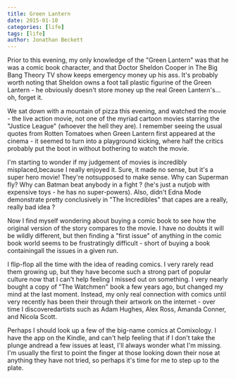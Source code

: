 ```yaml
---
title: Green Lantern
date: 2015-01-10
categories: [life]
tags: [life]
author: Jonathan Beckett
---
```


Prior to this evening, my only knowledge of the "Green Lantern" was that he was a comic book character, and that Doctor Sheldon Cooper in The Big Bang Theory TV show keeps emergency money up his ass. It's probably worth noting that Sheldon owns a foot tall plastic figurine of the Green Lantern - he obviously doesn't store money up the real Green Lantern's... oh, forget it.

We sat down with a mountain of pizza this evening, and watched the movie - the live action movie, not one of the myriad cartoon movies starring the "Justice League" (whoever the hell they are). I remember seeing the usual quotes from Rotten Tomatoes when Green Lantern first appeared at the cinema - it seemed to turn into a playground kicking, where half the critics probably put the boot in without bothering to watch the movie.

I'm starting to wonder if my judgement of movies is incredibly misplaced,because I really enjoyed it. Sure, it made no sense, but it's a super hero movie! They're notsupposed to make sense. Why can Superman fly? Why can Batman beat anybody in a fight ? (he's just a nutjob with expensive toys - he has no super-powers). Also, didn't Edna Mode demonstrate pretty conclusively in "The Incredibles" that capes are a really, really bad idea ?

Now I find myself wondering about buying a comic book to see how the original version of the story compares to the movie. I have no doubts it will be wildly different, but then finding a "first issue" of anything in the comic book world seems to be frustratingly difficult - short of buying a book containingall the issues in a given run.

I flip-flop all the time with the idea of reading comics. I very rarely read them growing up, but they have become such a strong part of popular culture now that I can't help feeling I missed out on something. I very nearly bought a copy of "The Watchmen" book a few years ago, but changed my mind at the last moment. Instead, my only real connection with comics until very recently has been their through their artwork on the internet - over time I discoveredartists such as Adam Hughes, Alex Ross, Amanda Conner, and Nicola Scott.

Perhaps I should look up a few of the big-name comics at Comixology. I have the app on the Kindle, and can't help feeling that if I don't take the plunge andread a few issues at least, I'll always wonder what I'm missing. I'm usually the first to point the finger at those looking down their nose at anything they have not tried, so perhaps it's time for me to step up to the plate.